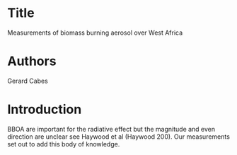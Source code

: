 # Title
Measurements of biomass burning aerosol
over West Africa

# Authors
Gerard Cabes

# Introduction
BBOA are important for the radiative effect but the magnitude and even direction are unclear
see Haywood et al (Haywood 200).
Our measurements set out to add this
body of knowledge.